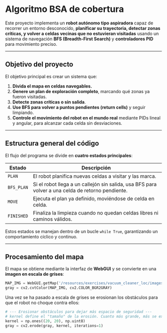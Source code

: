 # Algoritmo BSA de cobertura

Este proyecto implementa un **robot autónomo tipo aspiradora** capaz de recorrer un entorno desconocido, **planificar su trayectoria, detectar zonas críticas, y volver a celdas vecinas que no estuvieran visitadas** usando un sistema de navegación **BFS (Breadth-First Search)** y **controladores PID** para movimiento preciso.

---

## Objetivo del proyecto

El objetivo principal es crear un sistema que:
1. **Divida el mapa en celdas navegables.**
2. **Genere un plan de exploración completo**, marcando qué zonas ya fueron visitadas.
3. **Detecte zonas críticas o sin salida**.
4. **Use BFS para volver a puntos pendientes (return cells)** y seguir limpiando.
5. **Controle el movimiento del robot en el mundo real** mediante PIDs lineal y angular, para alcanzar cada celda sin desviaciones.

---

## Estructura general del código

El flujo del programa se divide en **cuatro estados principales**:

| Estado | Descripción |
|--------|--------------|
| `PLAN` | El robot planifica nuevas celdas a visitar y las marca. |
| `BFS_PLAN` | Si el robot llega a un callejón sin salida, usa BFS para volver a una celda de retorno pendiente. |
| `MOVE` | Ejecuta el plan ya definido, moviéndose de celda en celda. |
| `FINISHED` | Finaliza la limpieza cuando no quedan celdas libres ni caminos válidos. |

Estos estados se manejan dentro de un bucle `while True`, garantizando un comportamiento cíclico y continuo.

---

## Procesamiento del mapa

El mapa se obtiene mediante la interfaz de **WebGUI** y se convierte en una **imagen en escala de grises**:

```python
MAP_IMG = WebGUI.getMap('/resources/exercises/vacuum_cleaner_loc/images/mapgrannyannie.png')
gray = cv2.cvtColor(MAP_IMG, cv2.COLOR_BGR2GRAY)
```
Una vez se ha pasado a escala de grises se erosionan los obstáculos para que el robot no choque contra ellos:

```python
# --- Erosionar obstáculos para dejar más espacio de seguridad ---
# kernel define el "tamaño" de la erosión. Cuanto más grande, más se expanden los obstáculos.
kernel = np.ones((20, 20), np.uint8)
gray = cv2.erode(gray, kernel, iterations=1)
```


